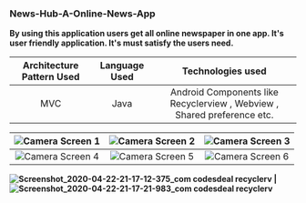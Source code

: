 ### News-Hub-A-Online-News-App
<b>By using this application users get all online newspaper in one app. It's user friendly application. It's must satisfy the users need.


 Architecture Pattern Used             |   Language Used   |   Technologies used     
:-------------------------:|:------------------------:|:------------------------:
MVC | Java | Android Components like Recyclerview ,  Webview , Shared preference etc.




![Camera Screen 1](https://user-images.githubusercontent.com/33654834/80011048-1c971380-84ed-11ea-85e8-a993a512db99.jpg)  |  ![Camera Screen 2](https://user-images.githubusercontent.com/33654834/80011060-202a9a80-84ed-11ea-9d33-ea984ee1678a.jpg) | ![Camera Screen 3](https://user-images.githubusercontent.com/33654834/80011070-23258b00-84ed-11ea-811a-c384c4d5fa2e.jpg) 
:-------------------------:|:-------------------------:|:-------------------------:
![Camera Screen 4](https://user-images.githubusercontent.com/33654834/80011088-291b6c00-84ed-11ea-8dcf-d34338114c98.jpg) | ![Camera Screen 5](https://user-images.githubusercontent.com/33654834/80011094-2a4c9900-84ed-11ea-91a1-7bfc87dd8f91.jpg) | ![Camera Screen 6](https://user-images.githubusercontent.com/33654834/80011030-1739c900-84ed-11ea-8ff7-8be3958118bd.jpg)



![Screenshot_2020-04-22-21-17-12-375_com codesdeal recyclerv](https://user-images.githubusercontent.com/33654834/80000486-02eecf80-84df-11ea-985e-07c04ceb1230.jpg)              |   ![Screenshot_2020-04-22-21-17-21-983_com codesdeal recyclerv](https://user-images.githubusercontent.com/33654834/80000479-01250c00-84df11ea-93c9-0e72a9eb4471.jpg)
